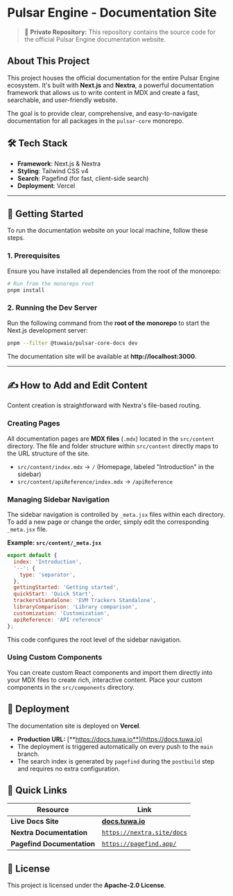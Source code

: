 # Pulsar Engine - Documentation Site

> 🔴 **Private Repository:** This repository contains the source code for the official Pulsar Engine documentation website.

## About This Project

This project houses the official documentation for the entire Pulsar Engine ecosystem. It's built with **Next.js** and **Nextra**, a powerful documentation framework that allows us to write content in MDX and create a fast, searchable, and user-friendly website.

The goal is to provide clear, comprehensive, and easy-to-navigate documentation for all packages in the `pulsar-core` monorepo.

## 🛠 Tech Stack

* **Framework**: Next.js & Nextra
* **Styling**: Tailwind CSS v4
* **Search**: Pagefind (for fast, client-side search)
* **Deployment**: Vercel

---

## 🚀 Getting Started

To run the documentation website on your local machine, follow these steps.

### 1. Prerequisites
Ensure you have installed all dependencies from the root of the monorepo:
```bash
# Run from the monorepo root
pnpm install
```

### 2. Running the Dev Server
Run the following command from the **root of the monorepo** to start the Next.js development server:

```bash
pnpm --filter @tuwaio/pulsar-core-docs dev
```
The documentation site will be available at **http://localhost:3000**.

---

## ✍️ How to Add and Edit Content

Content creation is straightforward with Nextra's file-based routing.

### Creating Pages
All documentation pages are **MDX files** (`.mdx`) located in the `src/content` directory. The file and folder structure within `src/content` directly maps to the URL structure of the site.

-   `src/content/index.mdx` → `/` (Homepage, labeled "Introduction" in the sidebar)
-   `src/content/apiReference/index.mdx` → `/apiReference`

### Managing Sidebar Navigation
The sidebar navigation is controlled by `_meta.jsx` files within each directory. To add a new page or change the order, simply edit the corresponding `_meta.jsx` file.

**Example: `src/content/_meta.jsx`**
```jsx
export default {
  index: 'Introduction',
  '--': {
    type: 'separator',
  },
  gettingStarted: 'Getting started',
  quickStart: 'Quick Start',
  trackersStandalone: 'EVM Trackers Standalone',
  libraryComparison: 'Library comparison',
  customization: 'Customization',
  apiReference: 'API reference'
};
```
This code configures the root level of the sidebar navigation.

### Using Custom Components
You can create custom React components and import them directly into your MDX files to create rich, interactive content. Place your custom components in the `src/components` directory.

## 🚀 Deployment

The documentation site is deployed on **Vercel**.

-   **Production URL:** [**https://docs.tuwa.io**](https://docs.tuwa.io)
-   The deployment is triggered automatically on every push to the `main` branch.
-   The search index is generated by `pagefind` during the `postbuild` step and requires no extra configuration.

## 🔗 Quick Links

| Resource                 | Link                                                   |
| ------------------------ | ------------------------------------------------------ |
| **Live Docs Site** | [**docs.tuwa.io**](https://docs.tuwa.io)               |
| **Nextra Documentation** | [`https://nextra.site/docs`](https://nextra.site/docs) |
| **Pagefind Documentation**| [`https://pagefind.app/`](https://pagefind.app/)       |

## 📄 License

This project is licensed under the **Apache-2.0 License**.